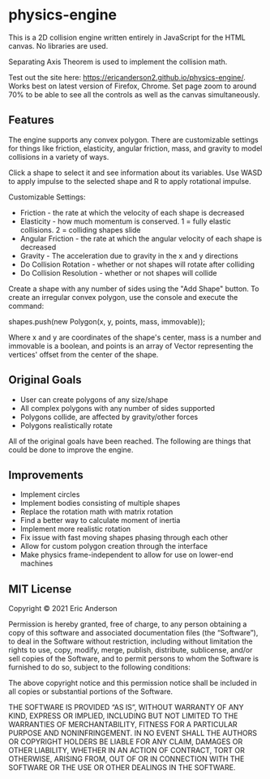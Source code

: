 # physics-engine

This is a 2D collision engine written entirely in JavaScript for the HTML canvas. No libraries are used.

Separating Axis Theorem is used to implement the collision math.

Test out the site here: https://ericanderson2.github.io/physics-engine/. Works best on latest version of Firefox, Chrome. Set page zoom to around 70% to be able to see all the controls as well as the canvas simultaneously.

## Features
The engine supports any convex polygon. There are customizable settings for things like friction, elasticity, angular friction, mass, and gravity to model collisions in a variety of ways.

Click a shape to select it and see information about its variables. Use WASD to apply impulse to the selected shape and R to apply rotational impulse.

Customizable Settings:
* Friction - the rate at which the velocity of each shape is decreased
* Elasticity - how much momentum is conserved. 1 = fully elastic collisions. 2 = colliding shapes slide
* Angular Friction - the rate at which the angular velocity of each shape is decreased
* Gravity - The acceleration due to gravity in the x and y directions
* Do Collision Rotation - whether or not shapes will rotate after colliding
* Do Collision Resolution - whether or not shapes will collide

Create a shape with any number of sides using the "Add Shape" button. To create an irregular convex polygon, use the console and execute the command:

shapes.push(new Polygon(x, y, points, mass, immovable));

Where x and y are coordinates of the shape's center, mass is a number and immovable is a boolean, and points is an array of Vector representing the vertices' offset from the center of the shape. 

## Original Goals
* User can create polygons of any size/shape
* All complex polygons with any number of sides supported
* Polygons collide, are affected by gravity/other forces
* Polygons realistically rotate

All of the original goals have been reached. The following are things that could be done to improve the engine.

## Improvements
* Implement circles
* Implement bodies consisting of multiple shapes
* Replace the rotation math with matrix rotation
* Find a better way to calculate moment of inertia
* Implement more realistic rotation
* Fix issue with fast moving shapes phasing through each other
* Allow for custom polygon creation through the interface
* Make physics frame-independent to allow for use on lower-end machines

## MIT License
Copyright © 2021 Eric Anderson

Permission is hereby granted, free of charge, to any person obtaining a copy of this software and associated documentation files (the “Software”), to deal in the Software without restriction, including without limitation the rights to use, copy, modify, merge, publish, distribute, sublicense, and/or sell copies of the Software, and to permit persons to whom the Software is furnished to do so, subject to the following conditions:

The above copyright notice and this permission notice shall be included in all copies or substantial portions of the Software.

THE SOFTWARE IS PROVIDED “AS IS”, WITHOUT WARRANTY OF ANY KIND, EXPRESS OR IMPLIED, INCLUDING BUT NOT LIMITED TO THE WARRANTIES OF MERCHANTABILITY, FITNESS FOR A PARTICULAR PURPOSE AND NONINFRINGEMENT. IN NO EVENT SHALL THE AUTHORS OR COPYRIGHT HOLDERS BE LIABLE FOR ANY CLAIM, DAMAGES OR OTHER LIABILITY, WHETHER IN AN ACTION OF CONTRACT, TORT OR OTHERWISE, ARISING FROM, OUT OF OR IN CONNECTION WITH THE SOFTWARE OR THE USE OR OTHER DEALINGS IN THE SOFTWARE.

